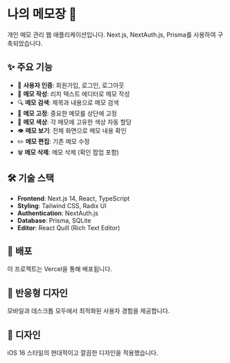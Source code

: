 # 나의 메모장 📝

개인 메모 관리 웹 애플리케이션입니다. Next.js, NextAuth.js, Prisma를 사용하여 구축되었습니다.

## ✨ 주요 기능

- 🔐 **사용자 인증**: 회원가입, 로그인, 로그아웃
- 📝 **메모 작성**: 리치 텍스트 에디터로 메모 작성
- 🔍 **메모 검색**: 제목과 내용으로 메모 검색
- 📌 **메모 고정**: 중요한 메모를 상단에 고정
- 🎨 **메모 색상**: 각 메모에 고유한 색상 자동 할당
- 👁️ **메모 보기**: 전체 화면으로 메모 내용 확인
- ✏️ **메모 편집**: 기존 메모 수정
- 🗑️ **메모 삭제**: 메모 삭제 (확인 팝업 포함)

## 🛠️ 기술 스택

- **Frontend**: Next.js 14, React, TypeScript
- **Styling**: Tailwind CSS, Radix UI
- **Authentication**: NextAuth.js
- **Database**: Prisma, SQLite
- **Editor**: React Quill (Rich Text Editor)

## 🚀 배포

이 프로젝트는 Vercel을 통해 배포됩니다.

## 📱 반응형 디자인

모바일과 데스크톱 모두에서 최적화된 사용자 경험을 제공합니다.

## 🎨 디자인

iOS 16 스타일의 현대적이고 깔끔한 디자인을 적용했습니다.
